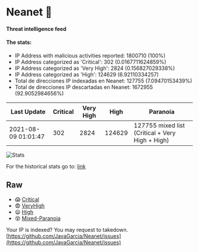 # Neanet :hocho:
#### Threat intelligence feed
#### The stats:

- IP Address with malicious activities reported: 1800710 (100%)
- IP Address categorized as 'Critical':  302 (0.0167711624859%)
- IP Address categorized as 'Very High':  2824 (0.156827029338%)
- IP Address categorized as 'High':  124629 (6.92110334257)
- Total de direcciones IP indexadas en Neanet:  127755 (7.09470153439%)
- Total de direcciones IP descartadas en Neanet:  1672955 (92.9052984656%)

| Last Update | Critical | Very High | High | Paranoia |
| --- | --- | --- | --- | --- |
| 2021-08-09 01:01:47 | 302 | 2824 | 124629 | 127755 mixed list (Critical + Very High + High)|

![Stats](https://docs.google.com/spreadsheets/d/e/2PACX-1vSnaNMIXVabIpDJjufMlzH7poXnshF3mgd8Is1g9ytUEzVsP5my4Trn8f-xkoLLQ38xpL3HtmUexLo6/pubchart?oid=501124687&format=image)

For the historical stats go to: [link](/stats.csv)
## Raw
- :scream: [Critical](https://raw.githubusercontent.com/JavaGarcia/Neanet/master/blacklists/neanet_critical.txt)
- :fearful: [VeryHigh](https://raw.githubusercontent.com/JavaGarcia/Neanet/master/blacklists/neanet_veryHigh.txtt)
- :frowning: [High](https://raw.githubusercontent.com/JavaGarcia/Neanet/master/blacklists/neanet_high.txt)
- :dizzy_face: [Mixed-Paranoia](https://raw.githubusercontent.com/JavaGarcia/Neanet/master/blacklists/neanet_all.txt)


Your IP is indexed? You may request to takedown. [https://github.com/JavaGarcia/Neanet/issues](https://github.com/JavaGarcia/Neanet/issues)




































































































































































































































































































































































































































































































































































































































































































































































































































































































































































































































































































































































































































































































































































































































































































































































































































































































































































































































































































































































































































































































































































































































































































































































































































































































































































































































































































































































































































































































































































































































































































































































































































































































































































































































































































































































































































































































































































































































































































































































































































































































































































































































































































































































































































































































































































































































































































































































































































































































































































































































































































































































































































































































































































































































































































































































































































































































































































































































































































































































































































































































































































































































































































































































































































































































































































































































































































































































































































































































































































































































































































































































































































































































































































































































































































































































































































































































































































































































































































































































































































































































































































































































































